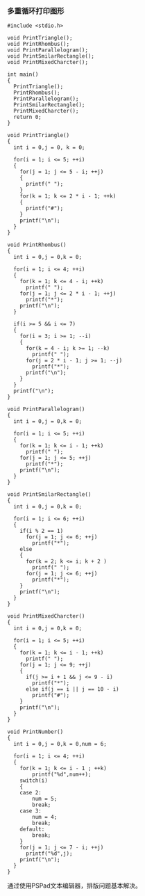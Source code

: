 ### 多重循环打印图形 ###

    #include <stdio.h>
    
    void PrintTriangle();
    void PrintRhombus();
    void PrintParallelogram();
    void PrintSmilarRectangle();
    void PrintMixedCharcter();
    
    int main()
    {
      PrintTriangle();
      PrintRhombus();
      PrintParallelogram();
      PrintSmilarRectangle();
      PrintMixedCharcter();
      return 0;
    }
    
    void PrintTriangle()
    {
      int i = 0,j = 0, k = 0;
      
      for(i = 1; i <= 5; ++i)
      {
        for(j = 1; j <= 5 - i; ++j)
        {
          printf(" ");
        }
        for(k = 1; k <= 2 * i - 1; ++k)
        {
          printf("#");
        }
        printf("\n");
      }
    }
    
    void PrintRhombus()
    {
      int i = 0,j = 0,k = 0;
      
      for(i = 1; i <= 4; ++i)
      { 
        for(k = 1; k <= 4 - i; ++k)
          printf(" ");
        for(j = 1; j <= 2 * i - 1; ++j)
          printf("*");
        printf("\n");
      }
      
      if(i >= 5 && i <= 7)
      {
        for(i = 3; i >= 1; --i)
        {
          for(k = 4 - i; k >= 1; --k)
            printf(" ");
          for(j = 2 * i - 1; j >= 1; --j)
            printf("*");
          printf("\n");
        }
      }
      printf("\n");
    }
    
    void PrintParallelogram()
    { 
      int i = 0,j = 0,k = 0;
      
      for(i = 1; i <= 5; ++i)
      {
        for(k = 1; k <= i - 1; ++k)
          printf(" ");
        for(j = 1; j <= 5; ++j)
          printf("*");
        printf("\n");
      }
    }
    
    void PrintSmilarRectangle()
    {
      int i = 0,j = 0,k = 0;
      
      for(i = 1; i <= 6; ++i)
      {
        if(i % 2 == 1)
          for(j = 1; j <= 6; ++j)
            printf("*");
        else
        {
          for(k = 2; k <= i; k + 2 )
            printf(" ");
          for(j = 1; j <= 6; ++j)
            printf("*");
        }
        printf("\n");
      }
    }
    
    void PrintMixedCharcter()
    {
      int i = 0,j = 0,k = 0;
      
      for(i = 1; i <= 5; ++i)
      {
        for(k = 1; k <= i - 1; ++k)
          printf(" ");
        for(j = 1; j <= 9; ++j)
        {
          if(j >= i + 1 && j <= 9 - i)
            printf("*");
          else if(j == i || j == 10 - i)
            printf("#");
        }               
        printf("\n");
      }
    }
    
    void PrintNumber()
    {
      int i = 0,j = 0,k = 0,num = 6;

      for(i = 1; i <= 4; ++i)
      {
        for(k = 1; k <= i - 1 ; ++k)
            printf("%d",num++);
        switch(i)
        {
        case 2:
            num = 5;
            break;
        case 3:
            num = 4;
            break;
        default:
            break;
        }
        for(j = 1; j <= 7 - i; ++j)
          printf("%d",j);
        printf("\n");
      }  
    }
    
 通过使用PSPad文本编辑器，排版问题基本解决。